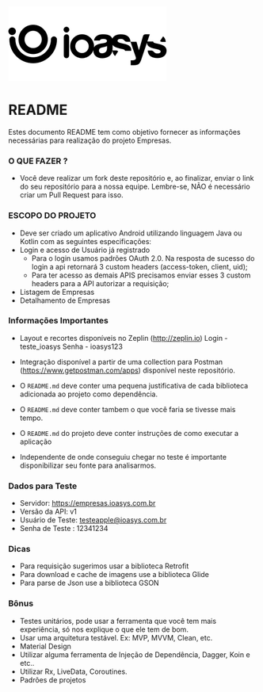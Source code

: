![N|Solid](logo_ioasys.png)

# README #

Estes documento README tem como objetivo fornecer as informações necessárias para realização do projeto Empresas.

### O QUE FAZER ? ###

* Você deve realizar um fork deste repositório e, ao finalizar, enviar o link do seu repositório para a nossa equipe. Lembre-se, NÃO é necessário criar um Pull Request para isso.

### ESCOPO DO PROJETO ###

* Deve ser criado um aplicativo Android utilizando linguagem Java ou Kotlin com as seguintes especificações:
* Login e acesso de Usuário já registrado
	* Para o login usamos padrões OAuth 2.0. Na resposta de sucesso do login a api retornará 3 custom headers (access-token, client, uid);
	* Para ter acesso as demais APIS precisamos enviar esses 3 custom headers para a API autorizar a requisição;
* Listagem de Empresas
* Detalhamento de Empresas

### Informações Importantes ###

* Layout e recortes disponíveis no Zeplin (http://zeplin.io)
Login - teste_ioasys
Senha - ioasys123

* Integração disponível a partir de uma collection para Postman (https://www.getpostman.com/apps) disponível neste repositório.
* O `README.md` deve conter uma pequena justificativa de cada biblioteca adicionada ao projeto como dependência.
* O `README.md` deve conter tambem o que você faria se tivesse mais tempo.
* O `README.md` do projeto deve conter instruções de como executar a aplicação
* Independente de onde conseguiu chegar no teste é importante disponibilizar seu fonte para analisarmos.

### Dados para Teste ###

* Servidor: https://empresas.ioasys.com.br
* Versão da API: v1
* Usuário de Teste: testeapple@ioasys.com.br
* Senha de Teste : 12341234

### Dicas ###

* Para requisição sugerimos usar a biblioteca Retrofit
* Para download e cache de imagens use a biblioteca Glide
* Para parse de Json use a biblioteca GSON

### Bônus ###

* Testes unitários, pode usar a ferramenta que você tem mais experiência, só nos explique o que ele tem de bom.
* Usar uma arquitetura testável. Ex: MVP, MVVM, Clean, etc.
* Material Design
* Utilizar alguma ferramenta de Injeção de Dependência, Dagger, Koin e etc..
* Utilizar Rx, LiveData, Coroutines.
* Padrões de projetos
